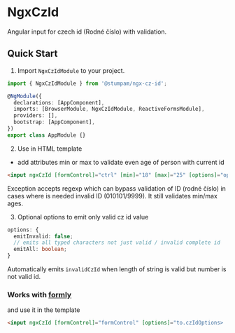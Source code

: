 # NgxCzId

Angular input for czech id (Rodné číslo) with validation.

## Quick Start

1. Import `NgxCzIdModule` to your project.

```typescript
import { NgxCzIdModule } from '@stumpam/ngx-cz-id';

@NgModule({
  declarations: [AppComponent],
  imports: [BrowserModule, NgxCzIdModule, ReactiveFormsModule],
  providers: [],
  bootstrap: [AppComponent],
})
export class AppModule {}
```

2. Use in HTML template

- add attributes min or max to validate even age of person with current id

```HTML
<input ngxCzId [formControl]="ctrl" [min]="18" [max]="25" [options]="options" [exception]="exception">
```

Exception accepts regexp which can bypass validation of ID (rodné číslo) in cases where is needed invalid ID (010101/9999). It still validates min/max ages.

3. Optional options to emit only valid cz id value

```typescript
options: {
  emitInvalid: false;
  // emits all typed characters not just valid / invalid complete id
  emitAll: boolean;
}
```

Automatically emits `invalidCzId` when length of string is valid but number is not valid id.

### Works with [formly](https://formly.dev)

and use it in the template

```HTML
<input ngxCzId [formControl]="formControl" [options]="to.czIdOptions>
```

